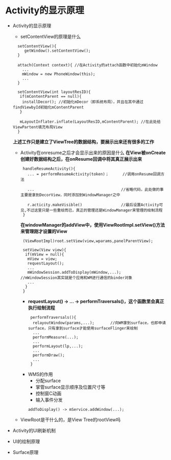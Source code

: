 # Activity的显示原理
* Activity的显示原理
  * setContentView的原理是什么
  ```
    setContentView(){
       getWindow().setContentView();
    }
    
    attach(Context context){ //在Activity的attach函数中初始化mWindow
      ...
      mWindow = new PhoneWindow(this);
      ...
    }
    
    setContentView(int layoutResID){
     if(mContentParent == null){
      installDecor(); //初始化mDecor（即系统布局），并且在其中通过findViewbyId初始化mContentParent
     }
     
     mLayoutInflater.inflate(LayoutResID,mContentParent); //在此处给ViewPartent填充布局View
    }
  ```
    **上述工作只是建立了ViewTree的数据结构，要展示出来还有很多的工作**
  * Activity在onresume之后才会显示出来的原因是什么
    **在View被onCreate创建好数据结构之后，在onResume回调中将其真正展示出来**
    ```
     handleResumeActivity(){
       ... = performResumeActivity(token)；      //调用onResume回调方法
       
       ...                                      //省略代码，此处做的事主要是拿到DecorView，同时添加到WindowManager之中
       
       r.acticity.makeVisible()                 //最后设置Activity可见,不过这里只是一些重绘而已，真正的管理还是WindowManager来管理的绘制流程
     }
    ```
    **在windowManager的addView中，使用ViewRootImpl.setView()方法来管理刚才设置的View**
    ```
     (ViewRootImpl)root.setView(view,wparams,panelParentView);
     
     setView(View view){
      if(mView = null){
       mView = view;
       requestLayout();
       ...
       mWindowSession.addToDisplay(mWindow,...);     //mWindowSession其实就是个应用和WM进行通信的binder对象
       ...
      }
     }
    ```
    * **requestLayout() -> ... -> performTraversals()，这个函数里会真正执行绘制流程**
      ```
       performTraversals(){
        relayoutWindow(params,...);       //向WM拿到surface，也即申请surface，只有拿到surface才能使用surfaceFlinger来绘制
        ...
        performMeasure(...);
        ...
        performLayout(lp,...);
        ...
        performDraw();
        ...
       }
      ```
    * WMS的作用
      * 分配surface
      * 掌管surface显示顺序及位置尺寸等
      * 控制窗C动画
      * 输入事件分发
      ```
      addToDisplay() -> mService.addWindow(...);
      ```
    
  
  * ViewRoot是干什么的，是View Tree的rootView吗

* Activity的UI刷新机制


* UI的绘制原理


* Surface原理

